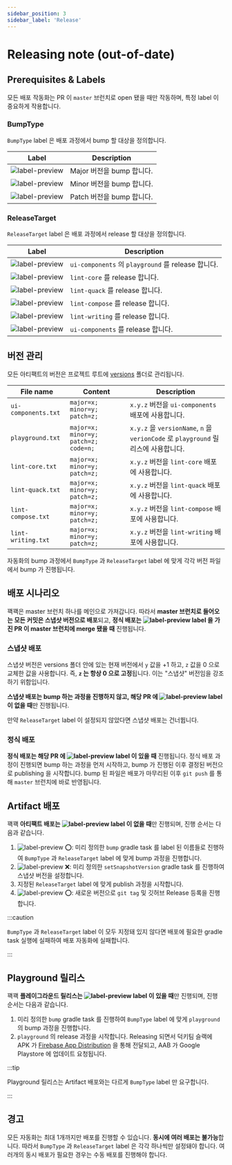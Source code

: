 ```yaml
---
sidebar_position: 3
sidebar_label: 'Release'
---
```


# Releasing note (out-of-date)

##  Prerequisites & Labels

모든 배포 작동화는 PR 이 `master` 브런치로 open 됐을 때만 작동하며, 특정 label 이 중요하게 작용합니다.

### BumpType 

`BumpType` label 은 배포 과정에서 bump 할 대상을 정의합니다.

| Label                                                                                   | Description         |
|-----------------------------------------------------------------------------------------|---------------------|
| ![label-preview](https://img.shields.io/badge/BumpType__Major-E99695?style=flat-square) | Major 버전을 bump 합니다. |
| ![label-preview](https://img.shields.io/badge/BumpType__Minor-E99695?style=flat-square) | Minor 버전을 bump 합니다. |
| ![label-preview](https://img.shields.io/badge/BumpType__Patch-E99695?style=flat-square) | Patch 버전을 bump 합니다. |

### ReleaseTarget

`ReleaseTarget` label 은 배포 과정에서 release 할 대상을 정의합니다.

| Label                                                                                               | Description                                   |
|-----------------------------------------------------------------------------------------------------|-----------------------------------------------|
| ![label-preview](https://img.shields.io/badge/ReleaseTarget__Playground-F9D0C4?style=flat-square)   | `ui-components` 의 `playground` 를 release 합니다. |
| ![label-preview](https://img.shields.io/badge/ReleaseTarget__LintCore-F9D0C4?style=flat-square)     | `lint-core` 를 release 합니다.                    |
| ![label-preview](https://img.shields.io/badge/ReleaseTarget__LintQuack-F9D0C4?style=flat-square)    | `lint-quack` 를 release 합니다.                   |
| ![label-preview](https://img.shields.io/badge/ReleaseTarget__LintCompose-F9D0C4?style=flat-square)  | `lint-compose` 를 release 합니다.                 |
| ![label-preview](https://img.shields.io/badge/ReleaseTarget__LintWriting-F9D0C4?style=flat-square)  | `lint-writing` 를 release 합니다.                 |
| ![label-preview](https://img.shields.io/badge/ReleaseTarget__UiComponents-F9D0C4?style=flat-square) | `ui-components` 를 release 합니다.                |

## 버전 관리

모든 아티팩트의 버전은 프로젝트 루트에 [versions](versions) 폴더로 관리됩니다.

| File name           | Content                              | Description                                                            |
|---------------------|--------------------------------------|------------------------------------------------------------------------|
| `ui-components.txt` | `major=x; minor=y; patch=z;`         | `x.y.z` 버전을 `ui-components` 배포에 사용합니다.                                 |
| `playground.txt`    | `major=x; minor=y; patch=z; code=n;` | `x.y.z` 을 `versionName`, `n` 을 `verionCode` 로 `playground` 릴리스에 사용합니다. |
| `lint-core.txt`     | `major=x; minor=y; patch=z;`         | `x.y.z` 버전을 `lint-core` 배포에 사용합니다.                                     |
| `lint-quack.txt`    | `major=x; minor=y; patch=z;`         | `x.y.z` 버전을 `lint-quack` 배포에 사용합니다.                                    |
| `lint-compose.txt`  | `major=x; minor=y; patch=z;`         | `x.y.z` 버전을 `lint-compose` 배포에 사용합니다.                                  |
| `lint-writing.txt`  | `major=x; minor=y; patch=z;`         | `x.y.z` 버전을 `lint-writing` 배포에 사용합니다.                                  |

자동화의 bump 과정에서 `BumpType` 과 `ReleaseTarget` label 에 맞게 각각 버전 파일에서 bump 가 진행됩니다.

## 배포 시나리오

꽥꽥은 master 브런치 하나를 메인으로 가져갑니다. 따라서 **master 브런치로 들어오는 모든 커밋은 스냅샷 버전으로 배포**되고, **정식 배포는 ![label-preview](https://img.shields.io/badge/publish-FBCA04?style=flat-square) label 을 가진 PR 이 master 브런치에 merge 됐을 때** 진행됩니다. 

### 스냅샷 배포

스냅샷 버전은 versions 폴더 안에 있는 현재 버전에서 `y` 값을 +1 하고, `z` 값을 0 으로 교체한 값을 사용합니다. 즉, **`z` 는 항상 0 으로 고정**됩니다. 이는 "스냅샷" 버전임을 강조하기 위함입니다.

**스냅샷 배포는 bump 하는 과정을 진행하지 않고, 해당 PR 에 ![label-preview](https://img.shields.io/badge/publish-FBCA04?style=flat-square) label 이 없을 때**만 진행됩니다. 

만약 `ReleaseTarget` label 이 설정되지 않았다면 스냅샷 배포는 건너뜁니다. 

### 정식 배포

**정식 배포는 해당 PR 에 ![label-preview](https://img.shields.io/badge/publish-FBCA04?style=flat-square) label 이 있을 때** 진행됩니다. 정식 배포 과정이 진행되면 bump 하는 과정을 먼저 시작하고, bump 가 진행된 이후 결정된 버전으로 publishing 을 시작합니다. bump 된 파일은 배포가 마무리된 이후 `git push` 를 통해 `master` 브런치에 바로 반영됩니다.

## Artifact 배포

꽥꽥 **아티팩트 배포는 ![label-preview](https://img.shields.io/badge/release-D4C5F9?style=flat-square) label 이 없을 때**만 진행되며, 진행 순서는 다음과 같습니다.

1. ![label-preview](https://img.shields.io/badge/publish-FBCA04?style=flat-square) :o:: 미리 정의한 `bump` gradle task 를 label 된 이름들로 진행하여 `BumpType` 과 `ReleaseTarget` label 에 맞게 bump 과정을 진행합니다.
2. ![label-preview](https://img.shields.io/badge/publish-FBCA04?style=flat-square) :x:: 미리 정의한 `setSnapshotVersion` gradle task 를 진행하여 스냅샷 버전을 설정합니다.
3. 지정된 `ReleaseTarget` label 에 맞게 publish 과정을 시작합니다.
4. ![label-preview](https://img.shields.io/badge/publish-FBCA04?style=flat-square) :o:: 새로운 버전으로 `git tag` 및 깃허브 Release 등록을 진행합니다.

:::caution

`BumpType` 과 `ReleaseTarget` label 이 모두 지정돼 있지 않다면 배포에 필요한 gradle task 실행에 실패하여 배포 자동화에 실패합니다.

:::

## Playground 릴리스

꽥꽥 **플레이그라운드 릴리스는 ![label-preview](https://img.shields.io/badge/release-D4C5F9?style=flat-square) label 이 있을 때**만 진행되며, 진행 순서는 다음과 같습니다.

1. 미리 정의한 `bump` gradle task 를 진행하여 `BumpType` label 에 맞게 `playground` 의 bump 과정을 진행합니다.
2. `playground` 의 release 과정을 시작합니다. Releasing 되면서 덕키팀 슬랙에 APK 가 [Firebase App Distribution](https://firebase.google.com/docs/app-distribution) 을 통해 전달되고, AAB 가 Google Playstore 에 업데이트 요청됩니다.

:::tip

Playground 릴리스는 Artifact 배포와는 다르게 `BumpType` label 만 요구합니다.

:::

## 경고

모든 자동화는 최대 1개까지만 배포를 진행할 수 있습니다. **동시에 여러 배포는 불가능**합니다. 따라서 `BumpType` 과 `ReleaseTarget` label 은 각각 하나씩만 설정돼야 합니다. 여러개의 동시 배포가 필요한 경우는 수동 배포를 진행해야 합니다.
